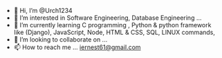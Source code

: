 - 👋 Hi, I’m @Urch1234
- 👀 I’m interested in Software Engineering, Database Engineering ...
- 🌱 I’m currently learning C programming , Python & python framework like (Django), JavaScript, Node, HTML & CSS, SQL, LINUX commands, 
- 💞️ I’m looking to collaborate on ...
- 📫 How to reach me ... iernest61@gmail.com

<!---
Urch1234/Urch1234 is a ✨ special ✨ repository because its `README.md` (this file) appears on your GitHub profile.
You can click the Preview link to take a look at your changes.
--->
